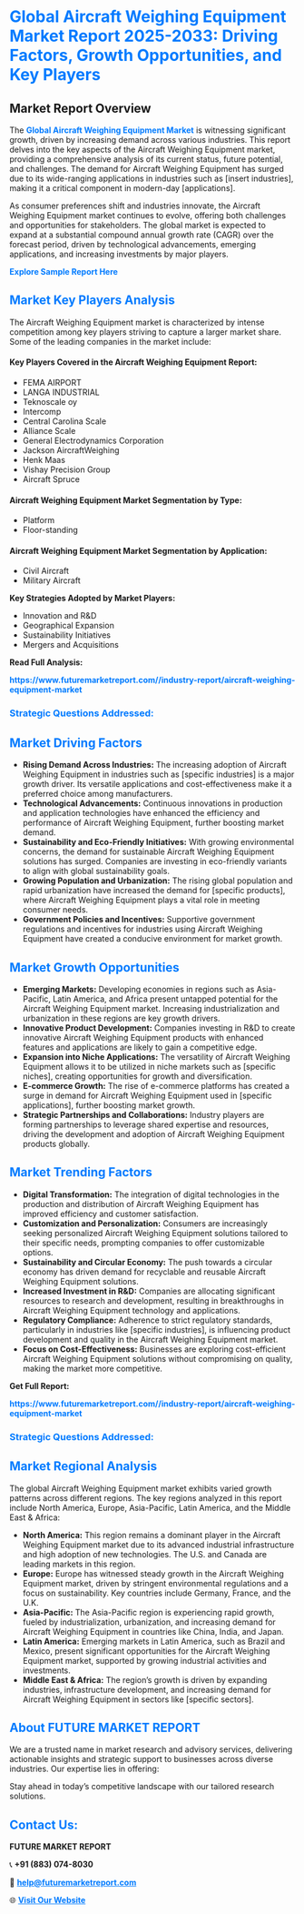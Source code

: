<h1 style="color: #007BFF;">Global Aircraft Weighing Equipment Market Report 2025-2033: Driving Factors, Growth Opportunities, and Key Players</h1>

<section id="overview">
<h2>Market Report Overview</h2>
<p>The <a href="https://www.futuremarketreport.com//industry-report/aircraft-weighing-equipment-market" style="color: #007BFF; text-decoration: none;"><strong>Global Aircraft Weighing Equipment Market</strong></a> is witnessing significant growth, driven by increasing demand across various industries. This report delves into the key aspects of the Aircraft Weighing Equipment market, providing a comprehensive analysis of its current status, future potential, and challenges. The demand for Aircraft Weighing Equipment has surged due to its wide-ranging applications in industries such as [insert industries], making it a critical component in modern-day [applications].</p>
<p>As consumer preferences shift and industries innovate, the Aircraft Weighing Equipment market continues to evolve, offering both challenges and opportunities for stakeholders. The global market is expected to expand at a substantial compound annual growth rate (CAGR) over the forecast period, driven by technological advancements, emerging applications, and increasing investments by major players.</p>
</section>

<section id="overview">
<p><a href="https://www.futuremarketreport.com//request-sample/reportId=49852" style="color: #007BFF; text-decoration: none;"><strong>Explore Sample Report Here</strong></a></p>
</section>

<section id="key-players">
<h2 style="color: #007BFF;">Market Key Players Analysis</h2>
<p>The Aircraft Weighing Equipment market is characterized by intense competition among key players striving to capture a larger market share. Some of the leading companies in the market include:</p>
<h4>Key Players Covered in the Aircraft Weighing Equipment Report:</h4>
<ul><li>FEMA AIRPORT</li><li>LANGA INDUSTRIAL</li><li>Teknoscale oy</li><li>Intercomp</li><li>Central Carolina Scale</li><li>Alliance Scale</li><li>General Electrodynamics Corporation</li><li>Jackson AircraftWeighing</li><li>Henk Maas</li><li>Vishay Precision Group</li><li>Aircraft Spruce</li></ul>
<h4>Aircraft Weighing Equipment Market Segmentation by Type:</h4>
<ul><li>Platform</li><li>Floor-standing</li></ul>

<h4>Aircraft Weighing Equipment Market Segmentation by Application:</h4>
<ul><li>Civil Aircraft</li><li>Military Aircraft</li></ul>
<p><strong>Key Strategies Adopted by Market Players:</strong></p>
<ul>
<li>Innovation and R&D</li>
<li>Geographical Expansion</li>
<li>Sustainability Initiatives</li>
<li>Mergers and Acquisitions</li>
</ul>
</section>

<section>
<p><strong>Read Full Analysis: </strong></p><a href="https://www.futuremarketreport.com//industry-report/aircraft-weighing-equipment-market" style="color: #007BFF; text-decoration: none;"><strong>https://www.futuremarketreport.com//industry-report/aircraft-weighing-equipment-market</strong></a>
<h3 style="color: #007BFF;">Strategic Questions Addressed:</h3>
</section>

<section id="driving-factors">
<h2 style="color: #007BFF;">Market Driving Factors</h2>
<ul>
<li><strong>Rising Demand Across Industries:</strong> The increasing adoption of Aircraft Weighing Equipment in industries such as [specific industries] is a major growth driver. Its versatile applications and cost-effectiveness make it a preferred choice among manufacturers.</li>
<li><strong>Technological Advancements:</strong> Continuous innovations in production and application technologies have enhanced the efficiency and performance of Aircraft Weighing Equipment, further boosting market demand.</li>
<li><strong>Sustainability and Eco-Friendly Initiatives:</strong> With growing environmental concerns, the demand for sustainable Aircraft Weighing Equipment solutions has surged. Companies are investing in eco-friendly variants to align with global sustainability goals.</li>
<li><strong>Growing Population and Urbanization:</strong> The rising global population and rapid urbanization have increased the demand for [specific products], where Aircraft Weighing Equipment plays a vital role in meeting consumer needs.</li>
<li><strong>Government Policies and Incentives:</strong> Supportive government regulations and incentives for industries using Aircraft Weighing Equipment have created a conducive environment for market growth.</li>
</ul>
</section>

<section id="growth-opportunities">
<h2 style="color: #007BFF;">Market Growth Opportunities</h2>
<ul>
<li><strong>Emerging Markets:</strong> Developing economies in regions such as Asia-Pacific, Latin America, and Africa present untapped potential for the Aircraft Weighing Equipment market. Increasing industrialization and urbanization in these regions are key growth drivers.</li>
<li><strong>Innovative Product Development:</strong> Companies investing in R&D to create innovative Aircraft Weighing Equipment products with enhanced features and applications are likely to gain a competitive edge.</li>
<li><strong>Expansion into Niche Applications:</strong> The versatility of Aircraft Weighing Equipment allows it to be utilized in niche markets such as [specific niches], creating opportunities for growth and diversification.</li>
<li><strong>E-commerce Growth:</strong> The rise of e-commerce platforms has created a surge in demand for Aircraft Weighing Equipment used in [specific applications], further boosting market growth.</li>
<li><strong>Strategic Partnerships and Collaborations:</strong> Industry players are forming partnerships to leverage shared expertise and resources, driving the development and adoption of Aircraft Weighing Equipment products globally.</li>
</ul>
</section>

<section id="trending-factors">
<h2 style="color: #007BFF;">Market Trending Factors</h2>
<ul>
<li><strong>Digital Transformation:</strong> The integration of digital technologies in the production and distribution of Aircraft Weighing Equipment has improved efficiency and customer satisfaction.</li>
<li><strong>Customization and Personalization:</strong> Consumers are increasingly seeking personalized Aircraft Weighing Equipment solutions tailored to their specific needs, prompting companies to offer customizable options.</li>
<li><strong>Sustainability and Circular Economy:</strong> The push towards a circular economy has driven demand for recyclable and reusable Aircraft Weighing Equipment solutions.</li>
<li><strong>Increased Investment in R&D:</strong> Companies are allocating significant resources to research and development, resulting in breakthroughs in Aircraft Weighing Equipment technology and applications.</li>
<li><strong>Regulatory Compliance:</strong> Adherence to strict regulatory standards, particularly in industries like [specific industries], is influencing product development and quality in the Aircraft Weighing Equipment market.</li>
<li><strong>Focus on Cost-Effectiveness:</strong> Businesses are exploring cost-efficient Aircraft Weighing Equipment solutions without compromising on quality, making the market more competitive.</li>
</ul>
</section>

<section>
<p><strong>Get Full Report: </strong></p><a href="https://www.futuremarketreport.com//industry-report/aircraft-weighing-equipment-market" style="color: #007BFF; text-decoration: none;"><strong>https://www.futuremarketreport.com//industry-report/aircraft-weighing-equipment-market</strong></a>
<h3 style="color: #007BFF;">Strategic Questions Addressed:</h3>
</section>


<section id="regional-analysis">
<h2 style="color: #007BFF;">Market Regional Analysis</h2>
<p>The global Aircraft Weighing Equipment market exhibits varied growth patterns across different regions. The key regions analyzed in this report include North America, Europe, Asia-Pacific, Latin America, and the Middle East & Africa:</p>
<ul>
<li><strong>North America:</strong> This region remains a dominant player in the Aircraft Weighing Equipment market due to its advanced industrial infrastructure and high adoption of new technologies. The U.S. and Canada are leading markets in this region.</li>
<li><strong>Europe:</strong> Europe has witnessed steady growth in the Aircraft Weighing Equipment market, driven by stringent environmental regulations and a focus on sustainability. Key countries include Germany, France, and the U.K.</li>
<li><strong>Asia-Pacific:</strong> The Asia-Pacific region is experiencing rapid growth, fueled by industrialization, urbanization, and increasing demand for Aircraft Weighing Equipment in countries like China, India, and Japan.</li>
<li><strong>Latin America:</strong> Emerging markets in Latin America, such as Brazil and Mexico, present significant opportunities for the Aircraft Weighing Equipment market, supported by growing industrial activities and investments.</li>
<li><strong>Middle East & Africa:</strong> The region’s growth is driven by expanding industries, infrastructure development, and increasing demand for Aircraft Weighing Equipment in sectors like [specific sectors].</li>
</ul>
</section>

<footer>
<h2 style="color: #007BFF;">About FUTURE MARKET REPORT</h2>
<p>We are a trusted name in market research and advisory services, delivering actionable insights and strategic support to businesses across diverse industries. Our expertise lies in offering:</p>

<p>Stay ahead in today’s competitive landscape with our tailored research solutions.</p>

<h2 style="color: #007BFF;">Contact Us:</h2>
<p><strong>FUTURE MARKET REPORT</strong></p>
<p>📞 <strong>+91 (883) 074-8030</strong></p>
<p>📧 <strong><a href="mailto:help@futuremarketreport.com" style="color: #007BFF;">help@futuremarketreport.com</a></strong></p>
<p>🌐 <strong><a href="https://www.futuremarketreport.com/" style="color: #007BFF;">Visit Our Website</a></strong></p>
</footer>